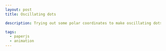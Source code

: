 ```yaml
---
layout: post
title: Oscillating dots

description: Trying out some polar coordinates to make oscillating dots. The circle sizing here is linear and would be nicer if it followed a sine wave.

tags:
  - paperjs
  - animation
---
```

<script type="text/paperscript" canvas="canvas-0018">
RADIUS_MIN = 1;
RADIUS_MAX = 4;

function Ball(p, r) {
  this.radius           = r;
  this.point            = p;
  this.growing          = false;
  this.circle           = Shape.Circle(p, r);
  this.circle.fillColor = '#ed25bc';
}

Ball.prototype = {
  iterate: function() {
    if (this.growing) {
      if (this.circle.radius >= RADIUS_MAX) {
        this.growing = false;
      }
      else {
        this.circle.radius += 0.1;
        this.circle.fillColor.hue += 1;
      }
    }
    else {
      if (this.circle.radius <= RADIUS_MIN) {
        this.growing = true;
      }
      else {
        this.circle.radius -= 0.1;
        this.circle.fillColor.hue -= 1;
      }
    }
  }
}

var balls = [];

view.element.style.background = "#111";

width  = view.size.width;
height = view.size.height;
radius = RADIUS_MIN;

for (i=3; i<12; i++) {
  for (a=0; a<360; a+=15) {
    var x = Math.cos(radians(a + (i*7.5))) * (20 * i);
    var y = Math.sin(radians(a + (i*7.5))) * (20 * i);
    balls.push(new Ball(new Point(x, y), radius));
  }
  radius += 1;
}

project.activeLayer.position = view.center;

function radians(angle) {
  return (angle / 180) * Math.PI;
}

function onFrame(event) {
  for (var i = 0, l = balls.length; i < l; i++) {
    balls[i].iterate();
  }
}
</script>

<canvas id="canvas-0018" height="250"></canvas>


